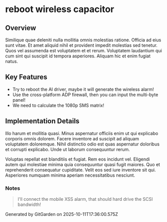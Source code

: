 # reboot wireless capacitor

## Overview
Similique quae deleniti nulla mollitia omnis molestias ratione. Officia ad eius sunt vitae. Et amet aliquid nihil et provident impedit molestias sed tenetur. Quos vel assumenda est voluptatem et et rerum. Voluptatem laudantium qui cum sint qui suscipit id tempora asperiores. Aliquam hic et enim fugiat natus.

## Key Features
- Try to reboot the AI driver, maybe it will generate the wireless alarm!
- Use the cross-platform ADP firewall, then you can input the multi-byte panel!
- We need to calculate the 1080p SMS matrix!

## Implementation Details
Illo harum et mollitia quasi. Minus aspernatur officiis enim ut qui explicabo corporis omnis dolorem. Facere inventore ad suscipit ad aliquam voluptatem doloremque. Nihil distinctio odio est quas aspernatur doloribus et corrupti explicabo. Unde ut laborum consequuntur rerum.
 Voluptas repellat est blanditiis et fugiat. Rem eos incidunt vel. Eligendi autem qui molestiae minima quia consequuntur quasi fugit maiores. Quo et reprehenderit consequatur cupiditate. Velit eos sed iure inventore sit qui. Asperiores numquam minima aperiam necessitatibus nesciunt.

### Notes
> I'll connect the mobile XSS alarm, that should hard drive the SCSI bandwidth!

Generated by GitGarden on 2025-10-11T17:36:00.575Z